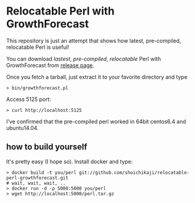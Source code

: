 # Relocatable Perl with GrowthForecast

This repository is just an attempt that shows
how latest, pre-compiled, relocatable Perl is useful!

You can download *lastest*, *pre-compiled*, *relocatable* Perl with GrowthForecast from
[release page](https://github.com/shoichikaji/relocatable-perl-growthforecast/releases).

Once you fetch a tarball, just extract it to your favorite directory
and type

    > bin/growthforecast.pl

Access 5125 port:

    > curl http://localhost:5125

I've confirmed that the pre-compiled perl worked in 64bit centos6.4 and ubuntu14.04.


## how to build yourself

It's pretty easy (I hope so). Install docker and type:

    > docker build -t you/perl git://github.com/shoichikaji/relocatable-perl-growthforecast.git
    # wait, wait, wait, ..
    > docker run -d -p 5000:5000 you/perl
    > wget http://localhost:5000/perl.tar.gz

